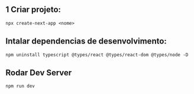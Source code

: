 ## 1 Criar projeto:

    npx create-next-app <nome>

## Intalar dependencias de desenvolvimento:

    npm uninstall typescript @types/react @types/react-dom @types/node -D

## Rodar Dev Server

    npm run dev